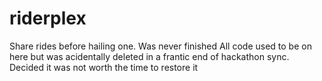 # riderplex
Share rides before hailing one.
Was never finished
All code used to be on here but was acidentally deleted in a frantic end of hackathon sync.
Decided it was not worth the time to restore it
